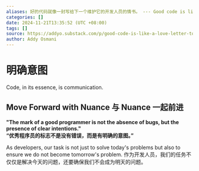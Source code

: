 ```yaml
---
aliases: 好的代码就像一封写给下一个维护它的开发人员的情书。 --- Good code is like a love letter to the next developer who will maintain it.
categories: []
date: 2024-11-21T13:35:52 (UTC +08:00)
tags: []
source: https://addyo.substack.com/p/good-code-is-like-a-love-letter-to
author: Addy Osmani
---
```

# 明确意图

Code, in its essence, is communication.

<!--more-->

## Move Forward with Nuance 与 Nuance 一起前进

**"The mark of a good programmer is not the absence of bugs, but the presence of clear intentions."  
“优秀程序员的标志不是没有错误，而是有明确的意图。”**

As developers, our task is not just to solve today's problems but also to ensure we do not become tomorrow's problem.   作为开发人员，我们的任务不仅仅是解决今天的问题，还要确保我们不会成为明天的问题。
